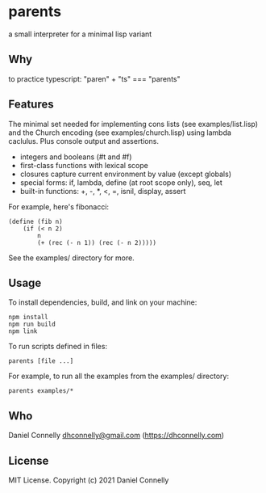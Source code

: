 # parents

a small interpreter for a minimal lisp variant

## Why

to practice typescript: "paren" + "ts" === "parents"

## Features

The minimal set needed for implementing cons lists (see examples/list.lisp)
and the Church encoding (see examples/church.lisp) using lambda caclulus.
Plus console output and assertions.

-   integers and booleans (#t and #f)
-   first-class functions with lexical scope
-   closures capture current environment by value (except globals)
-   special forms: if, lambda, define (at root scope only), seq, let
-   built-in functions: +, -, \*, <, =, isnil, display, assert

For example, here's fibonacci:

    (define (fib n)
        (if (< n 2)
            n
            (+ (rec (- n 1)) (rec (- n 2)))))

See the examples/ directory for more.

## Usage

To install dependencies, build, and link on your machine:

    npm install
    npm run build
    npm link

To run scripts defined in files:

    parents [file ...]

For example, to run all the examples from the examples/ directory:

    parents examples/*

## Who

Daniel Connelly <dhconnelly@gmail.com> (https://dhconnelly.com)

## License

MIT License. Copyright (c) 2021 Daniel Connelly
